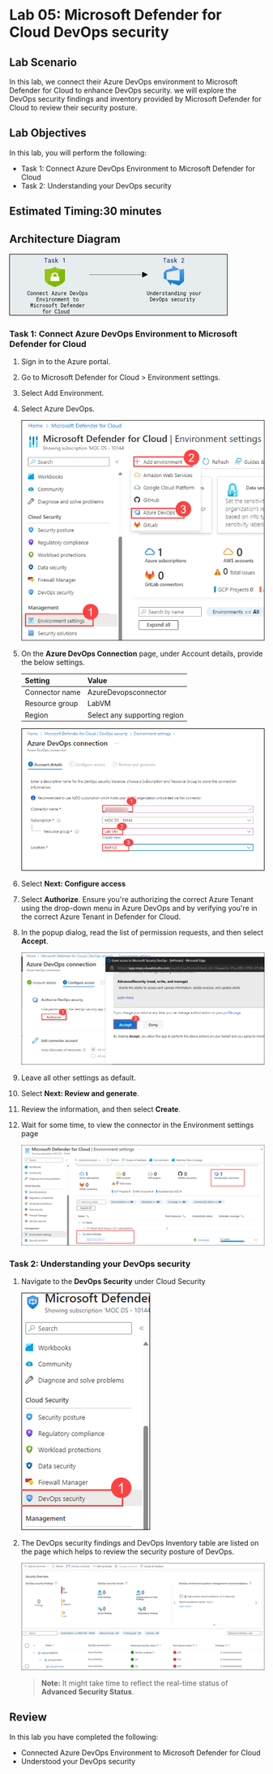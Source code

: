 # Lab 05: Microsoft Defender for Cloud DevOps security

## Lab Scenario

In this lab, we connect their Azure DevOps environment to Microsoft Defender for Cloud to enhance DevOps security. we will explore the DevOps security findings and inventory provided by Microsoft Defender for Cloud to review their security posture.

## Lab Objectives

In this lab, you will perform the following:

- Task 1: Connect Azure DevOps Environment to Microsoft Defender for Cloud
- Task 2: Understanding your DevOps security

## Estimated Timing:30 minutes

## Architecture Diagram

  ![AD](media/ard05.png)

### Task 1: Connect Azure DevOps Environment to Microsoft Defender for Cloud

1. Sign in to the Azure portal.

1. Go to Microsoft Defender for Cloud > Environment settings.

1. Select Add Environment.

1. Select Azure DevOps.

    ![alert_detected](media/advlab51.png)

1. On the **Azure DevOps Connection** page, under Account details, provide the below settings.

   | Setting  | Value |
   -----------|---------
   | Connector name | AzureDevopsconnector |
   | Resource group | LabVM |
   | Region | Select any supporting region |

    ![alert_detected](media/advlab52.png)

1. Select **Next: Configure access**

1. Select **Authorize**. Ensure you're authorizing the correct Azure Tenant using the drop-down menu in Azure DevOps and by verifying you're in the correct Azure Tenant in Defender for Cloud.

1. In the popup dialog, read the list of permission requests, and then select **Accept**.

    ![alert_detected](media/advlab53.png)

1. Leave all other settings as default.

1. Select **Next: Review and generate**.

1. Review the information, and then select **Create**.

1. Wait for some time, to view the connector in the Environment settings page

    ![alert_detected](media/advlab54.png)

### Task 2: Understanding your DevOps security

1. Navigate to the **DevOps Security** under Cloud Security

    ![alert_detected](media/advlab55.png)

1. The DevOps security findings and DevOps Inventory table are listed on the page which helps to review the security posture of DevOps.

    ![alert_detected](media/advlab56.png)

   >**Note:** It might take time to reflect the real-time status of **Advanced Security Status**.

## Review
In this lab you have completed the following:

-  Connected Azure DevOps Environment to Microsoft Defender for Cloud
-  Understood your DevOps security

